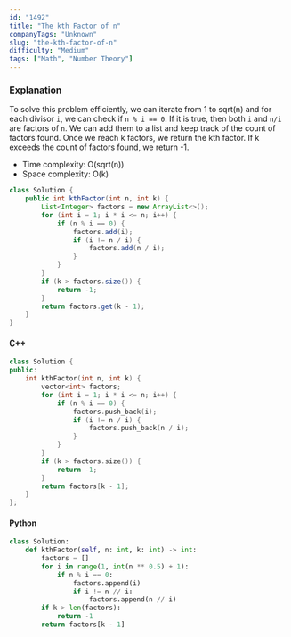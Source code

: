 ```yaml
---
id: "1492"
title: "The kth Factor of n"
companyTags: "Unknown"
slug: "the-kth-factor-of-n"
difficulty: "Medium"
tags: ["Math", "Number Theory"]
---
```


### Explanation
To solve this problem efficiently, we can iterate from 1 to sqrt(n) and for each divisor `i`, we can check if `n % i == 0`. If it is true, then both `i` and `n/i` are factors of `n`. We can add them to a list and keep track of the count of factors found. Once we reach k factors, we return the kth factor. If k exceeds the count of factors found, we return -1.

- Time complexity: O(sqrt(n))
- Space complexity: O(k)

```java
class Solution {
    public int kthFactor(int n, int k) {
        List<Integer> factors = new ArrayList<>();
        for (int i = 1; i * i <= n; i++) {
            if (n % i == 0) {
                factors.add(i);
                if (i != n / i) {
                    factors.add(n / i);
                }
            }
        }
        if (k > factors.size()) {
            return -1;
        }
        return factors.get(k - 1);
    }
}
```

#### C++
```cpp
class Solution {
public:
    int kthFactor(int n, int k) {
        vector<int> factors;
        for (int i = 1; i * i <= n; i++) {
            if (n % i == 0) {
                factors.push_back(i);
                if (i != n / i) {
                    factors.push_back(n / i);
                }
            }
        }
        if (k > factors.size()) {
            return -1;
        }
        return factors[k - 1];
    }
};
```

#### Python
```python
class Solution:
    def kthFactor(self, n: int, k: int) -> int:
        factors = []
        for i in range(1, int(n ** 0.5) + 1):
            if n % i == 0:
                factors.append(i)
                if i != n // i:
                    factors.append(n // i)
        if k > len(factors):
            return -1
        return factors[k - 1]
```